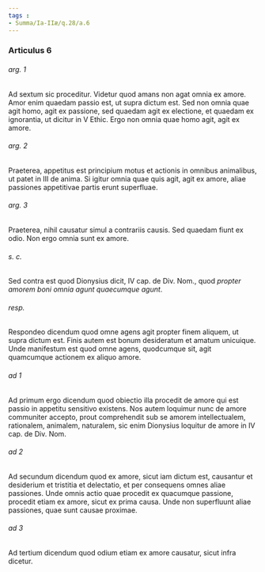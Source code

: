 ```yaml
---
tags : 
- Summa/Ia-IIæ/q.28/a.6
---
```


### Articulus 6

###### arg. 1
Ad sextum sic proceditur. Videtur quod amans non agat omnia ex amore. Amor enim quaedam passio est, ut supra dictum est. Sed non omnia quae agit homo, agit ex passione, sed quaedam agit ex electione, et quaedam ex ignorantia, ut dicitur in V Ethic. Ergo non omnia quae homo agit, agit ex amore.

###### arg. 2
Praeterea, appetitus est principium motus et actionis in omnibus animalibus, ut patet in III de anima. Si igitur omnia quae quis agit, agit ex amore, aliae passiones appetitivae partis erunt superfluae.

###### arg. 3
Praeterea, nihil causatur simul a contrariis causis. Sed quaedam fiunt ex odio. Non ergo omnia sunt ex amore.

###### s. c.
Sed contra est quod Dionysius dicit, IV cap. de Div. Nom., quod *propter amorem boni omnia agunt quaecumque agunt*.

###### resp.
Respondeo dicendum quod omne agens agit propter finem aliquem, ut supra dictum est. Finis autem est bonum desideratum et amatum unicuique. Unde manifestum est quod omne agens, quodcumque sit, agit quamcumque actionem ex aliquo amore.

###### ad 1
Ad primum ergo dicendum quod obiectio illa procedit de amore qui est passio in appetitu sensitivo existens. Nos autem loquimur nunc de amore communiter accepto, prout comprehendit sub se amorem intellectualem, rationalem, animalem, naturalem, sic enim Dionysius loquitur de amore in IV cap. de Div. Nom.

###### ad 2
Ad secundum dicendum quod ex amore, sicut iam dictum est, causantur et desiderium et tristitia et delectatio, et per consequens omnes aliae passiones. Unde omnis actio quae procedit ex quacumque passione, procedit etiam ex amore, sicut ex prima causa. Unde non superfluunt aliae passiones, quae sunt causae proximae.

###### ad 3
Ad tertium dicendum quod odium etiam ex amore causatur, sicut infra dicetur.

